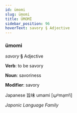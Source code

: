 ```yaml
---
id: ümomi
slug: ümomi
title: ÜMOMİ
sidebar_position: 96
hoverText: savory § Adjective
---
```


### ümomi

*savory* **§** Adjective

**Verb**: to be savory

**Noun**: savoriness

**Modifier**: savory

Japanese 旨味 umami [ɯ̟ᵝma̠mʲi]

*Japonic Language Family*